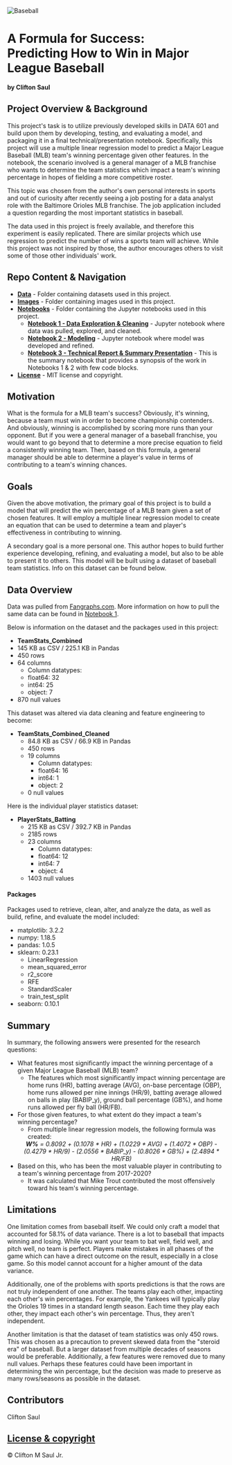 ![Baseball](https://www.google.com/url?sa=i&url=http%3A%2F%2Fwww.kidschoicesports.com%2Fbaseballt-ball&psig=AOvVaw2ERKT16X775HTQ7arz4oYi&ust=1607488672000000&source=images&cd=vfe&ved=0CAIQjRxqFwoTCNj2qYzIve0CFQAAAAAdAAAAABAKhttps://www.goodfreephotos.com/albums/united-states/pennsylvania/pittsburgh/pittsburgh-pirates.jpg)

# A Formula for Success: <br>Predicting How to Win in Major League Baseball
<b>by Clifton Saul</b>

## Project Overview & Background

This project's task is to utilize previously developed skills in DATA 601 and build upon them by developing, testing, and evaluating a model, and packaging it in a final technical/presentation notebook. Specifically, this project will use a multiple linear regression model to predict a Major League Baseball (MLB) team's winning percentage given other features. In the notebook, the scenario involved is a general manager of a MLB franchise who wants to determine the team statistics which impact a team's winning percentage in hopes of fielding a more competitive roster.

This topic was chosen from the author's own personal interests in sports and out of curiosity after recently seeing a job posting for a data analyst role with the Baltimore Orioles MLB franchise. The job application included a question regarding the most important statistics in baseball. 

The data used in this project is freely available, and therefore this experiment is easily replicated. There are similar projects which use regression to predict the number of wins a sports team will achieve. While this project was not inspired by those, the author encourages others to visit some of those other individuals' work.


## Repo Content & Navigation

* <b>[Data](https://github.com/cmszip/DATA601-FinalProject/tree/main/Data)</b> - Folder containing datasets used in this project.
* <b>[Images](https://github.com/cmszip/DATA601-FinalProject/tree/main/Images)</b> - Folder containing images used in this project.
* <b>[Notebooks](https://github.com/cmszip/DATA601-FinalProject/tree/main/Notebooks)</b> - Folder containing the Jupyter notebooks used in this project.
  * <b>[Notebook 1 - Data Exploration & Cleaning](https://github.com/cmszip/DATA601-FinalProject/blob/main/Notebooks/Notebook%201%20-%20Data%20Exploration%20%26%20Cleaning.ipynb)</b> - Jupyter notebook where data was pulled, explored, and cleaned. 
  * <b>[Notebook 2 - Modeling](https://github.com/cmszip/DATA601-FinalProject/blob/main/Notebooks/Notebook%201%20-%20Data%20Exploration%20%26%20Cleaning.ipynb)</b> - Jupyter notebook where model was developed and refined. 
  * <b>[Notebook 3 - Technical Report & Summary Presentation](https://github.com/cmszip/DATA601-FinalProject/blob/main/Notebooks/Notebook%203%20-%20Technical%20Report%20%26%20Summary%20Presentation.ipynb)</b> - This is the summary notebook that provides a synopsis of the work in Notebooks 1 & 2 with few code blocks. 
* <b>[License](https://github.com/cmszip/DATA601-FinalProject/blob/main/LICENSE)</b> - MIT license and copyright.

## Motivation

What is the formula for a MLB team's success? Obviously, it's winning, because a team must win in order to become championship contenders. And obviously, winning is accomplished by scoring more runs than your opponent. But if you were a general manager of a baseball franchise, you would want to go beyond that to determine a more precise equation to field a consistently winning team. Then, based on this formula, a general manager should be able to determine a player's value in terms of contributing to a team's winning chances.

## Goals

Given the above motivation, the primary goal of this project is to build a model that will predict the win percentage of a MLB team given a set of chosen features. It will employ a multiple linear regression model to create an equation that can be used to determine a team and player's effectiveness in contributing to winning.

A secondary goal is a more personal one. This author hopes to build further experience developing, refining, and evaluating a model, but also to be able to present it to others. This model will be built using a dataset of baseball team statistics. Info on this dataset can be found below.


## Data Overview

Data was pulled from [Fangraphs.com](https://www.fangraphs.com/leaders.aspx?pos=all&stats=bat&lg=all&qual=0&type=8&season=2020&month=0&season1=2020&ind=0&team=0,ts&rost=&age=&filter=&players=0). More information on how to pull the same data can be found in [Notebook 1](https://github.com/cmszip/DATA601-FinalProject/blob/main/Notebooks/Notebook%201%20-%20Data%20Exploration%20%26%20Cleaning.ipynb).

Below is information on the dataset and the packages used in this project:

* <b>TeamStats_Combined</b>
 * 145 KB as CSV / 225.1 KB in Pandas
 * 450 rows
 * 64 columns
    * Column datatypes:
     * float64: 32
     * int64: 25
     * object: 7
  * 870 null values
  
This dataset was altered via data cleaning and feature engineering to become:
* <b>TeamStats_Combined_Cleaned</b>
  * 84.8 KB as CSV / 66.9 KB in Pandas
  * 450 rows
  * 19 columns
    * Column datatypes:
     * float64: 16
     * int64: 1
     * object: 2
  * 0 null values

Here is the individual player statistics dataset:
* <b>PlayerStats_Batting</b>
  * 215 KB as CSV / 392.7 KB in Pandas
  * 2185 rows
  * 23 columns
    * Column datatypes:
     * float64: 12
     * int64: 7
     * object: 4
  * 1403 null values
      
#### Packages
Packages used to retrieve, clean, alter, and analyze the data, as well as build, refine, and evaluate the model included:
  * matplotlib: 3.2.2
  * numpy: 1.18.5
  * pandas: 1.0.5
  * sklearn: 0.23.1
    * LinearRegression
    * mean_squared_error
    * r2_score
    * RFE
    * StandardScaler
    * train_test_split
  * seaborn: 0.10.1
 
## Summary

In summary, the following answers were presented for the research questions:
* What features most significantly impact the winning percentage of a given Major League Baseball (MLB) team?
    * The features which most significantly impact winning percentage are home runs (HR), batting average (AVG), on-base percentage (OBP), home runs allowed per nine innings (HR/9), batting average allowed on balls in play (BABIP_y), ground ball percentage (GB%), and home runs allowed per fly ball (HR/FB).
* For those given features, to what extent do they impact a team's winning percentage?
    * From multiple linear regression models, the following formula was created:
    <div align="center"><i><b>W%</b> = 0.8092 + (0.1078 * HR) + (1.0229 * AVG) + (1.4072 * OBP) - (0.4279 * HR/9) - (2.0556 * BABIP_y) - (0.8026 * GB%) + (2.4894 * HR/FB)</i></div>
* Based on this, who has been the most valuable player in contributing to a team's winning percentage from 2017-2020?
    * It was calculated that Mike Trout contributed the most offensively toward his team's winning percentage. 

## Limitations
One limitation comes from baseball itself. We could only craft a model that accounted for 58.1% of data variance. There is a lot to baseball that impacts winning and losing. While you want your team to bat well, field well, and pitch well, no team is perfect. Players make mistakes in all phases of the game which can have a direct outcome on the result, especially in a close game. So this model cannot account for a higher amount of the data variance.

Additionally, one of the problems with sports predictions is that the rows are not truly independent of one another. The teams play each other, impacting each other's win percentages. For example, the Yankees will typically play the Orioles 19 times in a standard length season. Each time they play each other, they impact each other's win percentage. Thus, they aren't independent.

Another limitation is that the dataset of team statistics was only 450 rows. This was chosen as a precaution to prevent skewed data from the "steroid era" of baseball. But a larger dataset from multiple decades of seasons would be preferable. Additionally, a few features were removed due to many null values. Perhaps these features could have been important in determining the win percentage, but the decision was made to preserve as many rows/seasons as possible in the dataset.

## Contributors

Clifton Saul

## [License & copyright](https://github.com/cmszip/DATA601-FinalProject/blob/main/LICENSE) 

© Clifton M Saul Jr.
